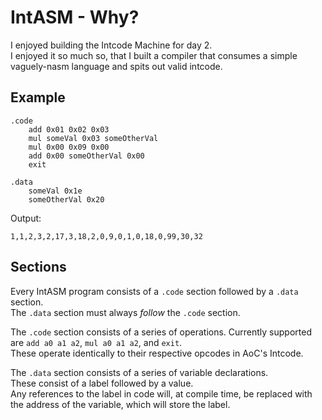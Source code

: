 # IntASM - Why?

I enjoyed building the Intcode Machine for day 2.  
I enjoyed it so much so, that I built a compiler that consumes a simple vaguely-nasm language and spits out valid intcode.

## Example

```
.code
    add 0x01 0x02 0x03
    mul someVal 0x03 someOtherVal
    mul 0x00 0x09 0x00
    add 0x00 someOtherVal 0x00
    exit

.data
    someVal 0x1e
    someOtherVal 0x20
```

Output:
```
1,1,2,3,2,17,3,18,2,0,9,0,1,0,18,0,99,30,32
```

## Sections

Every IntASM program consists of a `.code` section followed by a `.data` section.  
The `.data` section must always *follow* the `.code` section.

The `.code` section consists of a series of operations. Currently supported are `add a0 a1 a2`, `mul a0 a1 a2`, and `exit`.  
These operate identically to their respective opcodes in AoC's Intcode.

The `.data` section consists of a series of variable declarations.  
These consist of a label followed by a value.  
Any references to the label in code will, at compile time, be replaced with the address of the variable, which will store the label.
